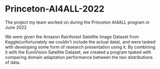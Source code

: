 # Princeton-AI4ALL-2022
The project my team worked on during the Princeton AI4ALL program in June 2022


We were given the Amazon Rainforest Satellite Image Dataset from Kaggle(unfortunately we couldn't include the actual data), and were tasked with developing some form of research presentation using it. By combining it with the EuroVision Satellite Dataset, we created a program tasked with comparing domain adaptation performance between the two distributions of data.
